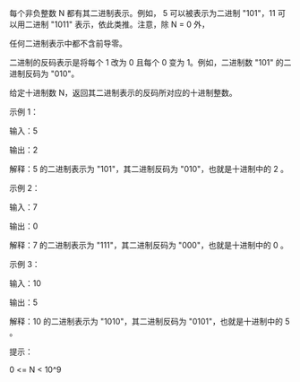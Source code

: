 每个非负整数 N 都有其二进制表示。例如， 5 可以被表示为二进制 "101"，11 可以用二进制 "1011" 表示，依此类推。注意，除 N = 0 外，

任何二进制表示中都不含前导零。

二进制的反码表示是将每个 1 改为 0 且每个 0 变为 1。例如，二进制数 "101" 的二进制反码为 "010"。

给定十进制数 N，返回其二进制表示的反码所对应的十进制整数。


示例 1：

输入：5

输出：2

解释：5 的二进制表示为 "101"，其二进制反码为 "010"，也就是十进制中的 2 。

示例 2：

输入：7

输出：0

解释：7 的二进制表示为 "111"，其二进制反码为 "000"，也就是十进制中的 0 。

示例 3：

输入：10

输出：5

解释：10 的二进制表示为 "1010"，其二进制反码为 "0101"，也就是十进制中的 5 。
 

提示：

0 <= N < 10^9

